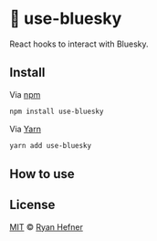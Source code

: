 # 🦋 use-bluesky

React hooks to interact with Bluesky.

## Install

Via [npm](https://npmjs.com/package/use-bluesky)

```sh
npm install use-bluesky
```

Via [Yarn](https://yarn.pm/use-bluesky)

```sh
yarn add use-bluesky
```

## How to use

## License

[MIT](LICENSE) © [Ryan Hefner](https://www.ryanhefner.com)
